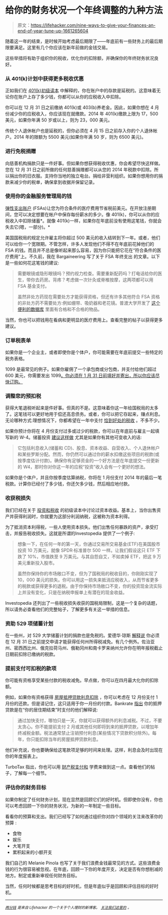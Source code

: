 # 给你的财务状况一个年终调整的九种方法

> 原文：<https://lifehacker.com/nine-ways-to-give-your-finances-an-end-of-year-tune-up-1661265604>

随着这一年的结束，是时候开始考虑最后期限了——年底前有一些财务上的最后期限要满足。这里有几个你应该在新年前做的金钱交易。



这些举措将有助于组织你的税收，优化你的扣除额，并确保你的年终财务状况良好。

### 从 401(k)计划中获得更多税收优惠

正如我们在 [401(k)初级读本](https://lifehacker.com/a-beginner-s-guide-to-starting-a-401-k-1592233003) 中解释的，你在账户中的存款是延税的。这意味着无论你在账户上存了多少钱，你都可以从你的应税收入中扣除。

你可以在 12 月 31 日之前缴纳 401(k)或 403(b)养老金。因此，如果你想在 4 月份减少你的应税收入，你应该现在就缴款。2014 年 401(k)缴款上限为 17，500 美元，如果你年满 50 岁或以上，则为 23，000 美元。

传统个人退休帐户也是延税的，但你必须在 4 月 15 日之前存入你的个人退休帐户。2014 年的限额为 5500 美元(如果你年满 50 岁，则为 6500 美元)。

### 进行免税捐赠

向慈善机构捐款只是一件好事。但如果你想获得税收优惠，你会希望尽快这样做。您在 12 月 31 日之前所做的任何慈善捐赠都可以从您的 2014 年税款中扣除。所以捐出你的旧衣服。支持你当地的独立电台。捐给非营利组织。如果你想用你的捐款来减少你的税单，确保拿到收据并保留记录。

### 使用你的金融服务管理局的钱

[弹性支出账户](http://lifehacker.com/whats-the-difference-between-all-these-health-insuranc-1500452519) (FSAs)让您为符合条件的医疗费用节省税前美元。在开放注册期间，您可以决定想要在帐户中保存每份薪水的多少。像 401(k)，你可以从你的应税收入中扣除储蓄*。就像 401(k)一样，如果你在年底前没有使用这笔钱，你就会失去它(嗯，一部分)。*

美国国税局的规定允许雇主将你超过 500 美元的收入结转到下一年。或者，他们可以给你一个宽限期。不管怎样，许多人发现他们不得不在年底前花掉他们的 FSA 的钱。而且并不总是像听起来那么容易，因为你只能把它花在“符合条件的医疗费用”上。不久前，我在 Bargaineering 写了关于 FSA 年终支出 的文章。以下是一些如何花这笔钱的建议:

> 需要眼镜或隐形眼镜吗？预约视力检查。需要重新配药吗？打电话给你的医生，带你去药房。背疼？考虑做一次针灸或脊椎按摩，这两项都可以用 FSA 基金支付。
> 
> 虽然非处方药现在需要处方才能获得资格，但还有许多其他符合 FSA 资格的非处方药不需要处方:例如绷带、吸奶器和老花镜。普渡大学开发了 [这个便利的数据库](https://purdue.healthhub.com/ConsumerCenter/PlanningTools/EligibleExpenseItems.aspx) 里面有合格和不合格的物品。

当然，你也可以把钱用在看病和更明显的医疗费用上。查看完整的帖子以获得更多建议。

### 订单税表单

如果你是一个企业主，或者即使你是个体户，你可能需要在年底前提交一些特定的税务表格。

1099 是最常见的例子。如果你雇佣了一个承包商或分包商，并支付给他们超过 600 美元，你需要发出 1099[。你必须在 1 月 31 日前填好并寄出，所以你应该尽快订购。](http://www.entrepreneur.com/article/230851)

### 调整您的预扣税

获得大笔退税听起来是件好事。但真的不是。这意味着你这一年给国税局的太多了。这笔钱可以更好地用于偿还高息债务。或者，你可以把它存起来，赚点利息。无论哪种方式:理想情况下，你都希望在一年中支付 [恰到好处的税收](https://lifehacker.com/how-do-i-avoid-owing-money-or-getting-a-huge-refund-on-5890480) 。不多不少。

如果你预计你将在 4 月份支付过多或过少的税款，你可以在年底前与雇主一起填写新的 W-4。储蓄投资 [建议这样做](http://www.savingtoinvest.com/change-your-paycheck-tax-withholding-after-these-personal-and-financial-life-events/) 尤其是如果你有其他可变收入的话:

> 它包括利息收入(储蓄和 CD)、股息、资本收益、自营收入、个人退休帐户和某些罗斯分配。然而，你仍然可以通过你的薪水扣缴这些项目的税款(或按季度估计付款)。确保你有足够资金的一个好方法是在年底提交一份更新的 W4，那时你对你这一年的应税“投资”收入会有一个更好的想法。

如果你是个体户，并且你按季度估算纳税，你将在 1 月份支付 2014 年的最后一笔税款。计算你已经付了多少钱，你还欠多少钱，然后相应地付款。

### 收获税损失

我们已经在关于 [投资和税收](https://lifehacker.com/how-investing-affects-your-taxes-1624132288) 的初级读本中讨论过资本收益。基本上，当你出售资产并获得利润时，你就要为这部分利润纳税，这被称为资本利得。

为了抵消资本利得税，一些人使用资本损失。他们出售任何暴跌的资产，承受打击，并报告税收损失。这就是所谓的Investopedia 提供了一个例子:

> 想象一下，在任何一年的第一天，你通过交易所交易基金(ETF)在美国股市投资 10 万美元，就像 SPDR·标准普尔 500 一样。让我们假设这只 ETF 下跌了 10%，市值跌至 9 万美元。与其自怨自艾，不如卖掉 ETF，把这 9 万美元重新投入股市。
> 
> 虽然你保持你的市场敞口不变，但为了国税局的税收目的，你刚刚实现了 10，000 美元的损失。你可以用这一损失来抵消应税收入，从而节省更多的税款或获得更多的退税。由于你保持市场敞口不变，你的投资现金流实际上并没有变化，只是在纳税申报单上有潜在的现金收益。

Investopedia 还列出了一些税收损失收获的国税局限制，这是一个复杂的话题，所以请务必查看他们的完整帖子，了解更多有关这一举措的信息。

### 资助 529 项储蓄计划

在一些州，对 529 大学储蓄计划的捐款也是免税的。爱德华·琼斯 [解释说](https://www.edwardjones.com/en_US/products/education_saving/529_plans/index.html) 你必须在 12 月 31 日之前提交申请才能获得任何州所得税减免。有几个例外。佐治亚州、密西西比州、俄克拉荷马州、俄勒冈州和南卡罗来纳州允许你在明年报税截止日期前扣除已缴纳的税款。

### 提前支付可扣税的款项

你可能有资格享受某些付款的税收减免。早点做，你可以在四月最大化你的扣除额。

例如，如果你有资格获得 [房屋抵押贷款利息扣除](http://www.irs.gov/publications/p936/ar02.html) ，你可以考虑在 12 月份支付 1 月份的还款。但是请记住，这只适用于你一月份的付款。Bankrate [指出](http://www.bankrate.com/finance/taxes/cut-taxes-with-early-mortgage-payment-1.aspx#ixzz3JS7sj435) 你的抵押贷款是在“你的居住期结束”时支付的他们解释说:

> 通过加快支付，哪怕只是一天，你就可以获得额外的利息减税。不过，不要太贪心。你不能提前支付 2 月或其他任何即将到来的抵押贷款，以增加年终减税金额。税法通常禁止注销预付利息(某些情况下贷款积分除外)。每年，你只能扣除当年的房屋抵押贷款利息。

他们补充说，你也要确保给这笔款项足够的时间来处理。这样，利息会及时出现在你的年度报表上。

TurboTax 指出，你也可以用 [财产税支付和](http://blog.turbotax.intuit.com/2011/12/30/pay-these-bills-early-to-boost-your-tax-deductions/) 学费来做到这一点。查看他们的帖子，了解每一个细节。

### 评估你的财务目标

如果你制定了任何财务计划，现在显然是回顾它们的好时机。但即使你没有，你也可以考虑回顾一下你的财务状况，为新的一年制定一些目标。

看看你的预算和支出。我们已经写了如何通过组织你对四个领域的关注来改革你的预算 :

*   食物
*   娱乐
*   大笔开支
*   累积起来的小额开支

我们自己的 Melanie Pinola 也写了关于我们浪费金钱最常见的方式。这些浪费金钱的行为很容易被忽视。在年底，回顾一下你的年度开支，决定是否有你想削减的地方。制定或重新审视任何财务目标。

当然，任何时候都是思考目标的好时机，但是年底似乎是回顾和评估目标的好时机。

* * *

[*<small>两分钱</small>*](http://twocents.lifehacker.com/) *<small>是来自 Lifehacker 的一个关于个人理财的新博客。</small>* [*<small>关注我们这里的</small>*](https://twitter.com/TwoCentsLH) <small>*。*</small>